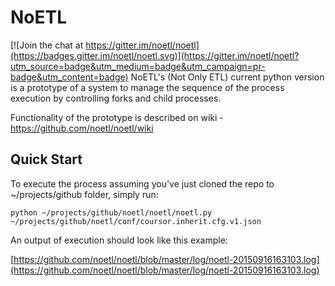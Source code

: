 # NoETL

[![Join the chat at https://gitter.im/noetl/noetl](https://badges.gitter.im/noetl/noetl.svg)](https://gitter.im/noetl/noetl?utm_source=badge&utm_medium=badge&utm_campaign=pr-badge&utm_content=badge)
NoETL's (Not Only ETL) current python version is a prototype of a system to manage the sequence of the process execution by controlling forks and child processes. 

Functionality of the prototype is described on wiki - https://github.com/noetl/noetl/wiki

## Quick Start

To execute the process assuming you've just cloned the repo to ~/projects/github folder, simply run:

    python ~/projects/github/noetl/noetl/noetl.py ~/projects/github/noetl/conf/coursor.inherit.cfg.v1.json

An output of execution should look like this example:

[https://github.com/noetl/noetl/blob/master/log/noetl-20150916163103.log](https://github.com/noetl/noetl/blob/master/log/noetl-20150916163103.log)
